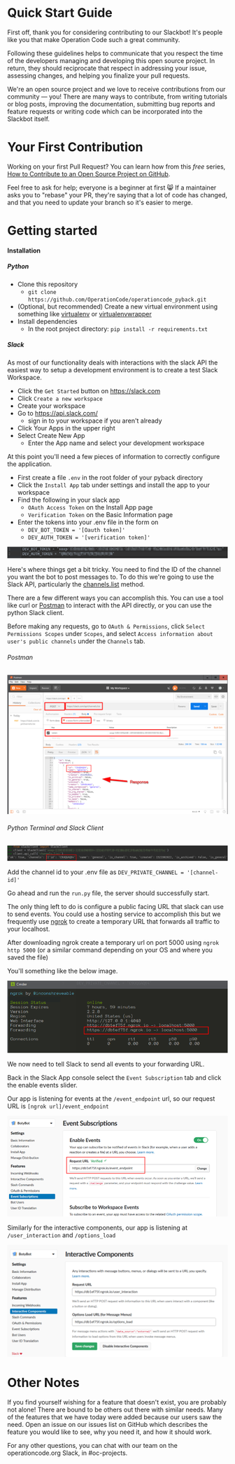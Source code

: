 # Quick Start Guide

First off, thank you for considering contributing to our Slackbot! It's people like you that make Operation Code such a great community.

Following these guidelines helps to communicate that you respect the time of the developers managing and developing this open source project. In return, they should reciprocate that respect in addressing your issue, assessing changes, and helping you finalize your pull requests.

We're an open source project and we love to receive contributions from our community — you! There are many ways to contribute, from writing tutorials or blog posts, improving the documentation, submitting bug reports and feature requests or writing code which can be incorporated into the Slackbot itself.

# Your First Contribution

Working on your first Pull Request? You can learn how from this *free* series, [How to Contribute to an Open Source Project on GitHub](https://egghead.io/series/how-to-contribute-to-an-open-source-project-on-github).

Feel free to ask for help; everyone is a beginner at first :smile_cat:
If a maintainer asks you to "rebase" your PR, they're saying that a lot of code has changed, and that you need to update your branch so it's easier to merge.

# Getting started

#### Installation
##### Python
- Clone this repository
    - `git clone https://github.com/OperationCode/operationcode_pyback.git`
- (Optional, but recommended) Create a new virtual environment using something like [virtualenv](https://virtualenv.pypa.io/en/stable/) or [virtualenvwrapper](https://virtualenvwrapper.readthedocs.io/en/latest/)
- Install dependencies
    - In the root project directory: `pip install -r requirements.txt`

##### Slack
As most of our functionality deals with interactions with the slack API the easiest way to setup a development environment is to create a test Slack Workspace.

- Click the `Get Started` button on https://slack.com
- Click `Create a new workspace`
- Create your workspace
- Go to https://api.slack.com/
    - sign in to your workspace if you aren't already
-  Click Your Apps in the upper right
- Select Create New App
    - Enter the App name and select your development workspace

At this point you'll need a few pieces of information to correctly configure the application.
- First create a file `.env` in the root folder of your pyback directory
- Click the `Install App` tab under settings and install the app to your workspace
- Find the following in your slack app
    - `OAuth Access Token` on the Install App page
    - `Verification Token` on the Basic Information page
- Enter the tokens into your .env file in the form on
    - `DEV_BOT_TOKEN = '[Oauth token]'`
    - `DEV_AUTH_TOKEN = '[verification token]'`

![.env image](/images/env.png)

Here's where things get a bit tricky.  You need to find the ID of the channel you want the bot to post messages to.
To do this we're going to use the Slack API, particularly the [channels.list](https://api.slack.com/methods/channels.list) method.

There are a few different ways you can accomplish this.
You can use a tool like curl or [Postman](https://www.getpostman.com/) to interact with the API directly, or you can use the python Slack client.

Before making any requests, go to `OAuth & Permissions`, click `Select Permissions Scopes` under `Scopes`, and
select `Access information about user's public channels` under the `Channels` tab.

###### Postman
![postman](/images/postman.png)

###### Python Terminal and Slack Client
![channels](/images/channelsWithClient.png)

Add the channel id to your .env file as `DEV_PRIVATE_CHANNEL = '[channel-id]'`

Go ahead and run the `run.py` file, the server should successfully start.

The only thing left to do is configure a public facing URL that slack can use to send events.
You could use a hosting service to accomplish this but we frequently use [ngrok](https://ngrok.com/) to create a temporary URL that forwards
all traffic to your localhost.

After downloading ngrok create a temporary url on port 5000 using `ngrok http 5000` (or a similar command depending on your OS and where you saved the file)

You'll something like the below image.

![ngrok](/images/ngrok.png)

We now need to tell Slack to send all events to your forwarding URL.

Back in the Slack App console select the `Event Subscription` tab and click the enable events slider.

Our app is listening for events at the `/event_endpoint` url, so our request URL is `[ngrok url]/event_endpoint`

![events](/images/events.png)

Similarly for the interactive components, our app is listening at `/user_interaction` and `/options_load`

![interactive](/images/interactive.png)

# Other Notes

If you find yourself wishing for a feature that doesn't exist, you are probably not alone! There are bound to be others out there with similar needs. Many of the features that we have today were added because our users saw the need. Open an issue on our issues list on GitHub which describes the feature you would like to see, why you need it, and how it should work.

For any other questions, you can chat with our team on the operationcode.org Slack, in #oc-projects.
